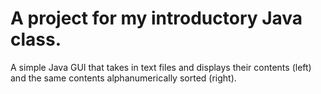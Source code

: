 # A project for my introductory Java class.
A simple Java GUI that takes in text files and displays their contents (left) and the same contents alphanumerically sorted (right).

